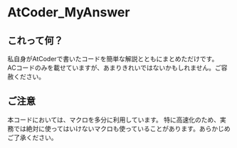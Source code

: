 # AtCoder_MyAnswer
## これって何？
私自身がAtCoderで書いたコードを簡単な解説とともにまとめただけです。  
ACコードのみを載せていますが、あまりきれいではないかもしれません。ご容赦ください。

## ご注意
本コードにおいては、マクロを多分に利用しています。
特に高速化のため、実務では絶対に使ってはいけないマクロも使っていることがあります。あらかじめご了承ください。
